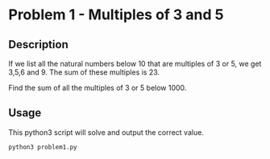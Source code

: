 # Problem 1 - Multiples of 3 and 5

## Description

If we list all the natural numbers below 10 that are multiples of 3 or 5, we get 3,5,6 and 9. The sum of these multiples is 23.

Find the sum of all the multiples of 3 or 5 below 1000.

## Usage

This python3 script will solve and output the correct value.

```bash
python3 problem1.py
```